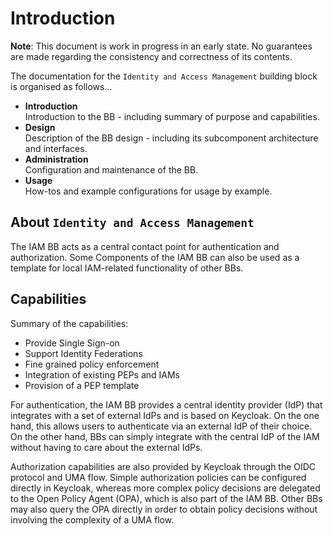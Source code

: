 # Introduction

**Note**: This document is work in progress in an early state.
No guarantees are made regarding the consistency and correctness of its contents.

The documentation for the `Identity and Access Management` building block is organised as follows...

* **Introduction**<br>
  Introduction to the BB - including summary of purpose and capabilities.
* **Design**<br>
  Description of the BB design - including its subcomponent architecture and interfaces.
* **Administration**<br>
  Configuration and maintenance of the BB.
* **Usage**<br>
  How-tos and example configurations for usage by example.

## About `Identity and Access Management`

The IAM BB acts as a central contact point for authentication and authorization.
Some Components of the IAM BB can also be used as a template for local IAM-related
functionality of other BBs. 

## Capabilities

Summary of the capabilities:

- Provide Single Sign-on
- Support Identity Federations
- Fine grained policy enforcement
- Integration of existing PEPs and IAMs 
- Provision of a PEP template

For authentication, the IAM BB provides a central identity provider (IdP) that integrates
with a set of external IdPs and is based on Keycloak.
On the one hand, this allows users to authenticate via an external IdP of their
choice. On the other hand, BBs can simply integrate with the central IdP of the IAM
without having to care about the external IdPs.

Authorization capabilities are also provided by Keycloak through the OIDC protocol
and UMA flow. Simple authorization policies can be configured directly in Keycloak,
whereas more complex policy decisions are delegated to the Open Policy Agent (OPA),
which is also part of the IAM BB. Other BBs may also query the OPA directly in order
to obtain policy decisions without involving the complexity of a UMA flow.
